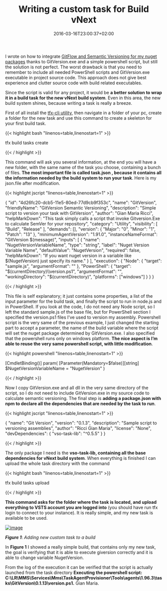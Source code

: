 ﻿---
title: "Writing a custom task for Build vNext"
description: ""
date: 2016-03-16T23:00:37+02:00
draft: false
tags: [build,vNext]
categories: [Team Foundation Server]
---
I wrote on how to integrate [GitFlow and Semantic Versioning for my nuget packages](http://www.codewrecks.com/blog/index.php/2015/10/17/integrating-gitversion-and-gitflow-in-your-vnext-build/) thanks to GitVersion.exe and a simple powershell script, but still the solution is not perfect. The worst drawback is that you need to remember to include all needed PowerShell scripts and GitVersion.exe executable in project source code. This approach does not give best experience and clutter source code with build related executables.

Since the script is valid for any project, it would be  **a better solution to wrap it in a build task for the new vNext build system**. Even in this area, the new build system shines, because writing a task is really a breeze.

First of all install the [tfx-cli utility](http://www.codewrecks.com/blog/index.php/tag/tfx-cli/), then navigate in a folder of your pc, create a folder for the new task and use this command to create a skeleton for your first build task.

{{< highlight bash "linenos=table,linenostart=1" >}}


tfx build tasks create

{{< / highlight >}}

This command will ask you several information, at the end you will have a new folder, with the same name of the task you choose, containing a bunch of files.  **The most important file is called task.json , because it contains all the information needed by the build system to run your task**. Here is my json.file after modification.

{{< highlight jscript "linenos=table,linenostart=1" >}}


{
  "id": "4d26fc20-dcb5-11e5-80ed-77d9cb9f353c",
  "name": "GitVersion",
  "friendlyName": "GitVersion Semantic Versioning",
  "description": "Simple script to version your task with GitVersion",
  "author": "Gian Maria Ricci",
  "helpMarkDown": "This task simply calls a script that invoke Gitversion.Exe to calculate SemVer for your repository",
  "category": "Utility",
  "visibility": [
    "Build",
    "Release"
 ],
  "demands": [],
  "version": {
    "Major": "0",
    "Minor": "1",
    "Patch": "13"
  },
  "minimumAgentVersion": "1.91.0",
  "instanceNameFormat": "GitVersion $(message)",
  "inputs": [
    {
      "name": "NugetVersionVariableName",
       "type": "string",
       "label": "Nuget Version Variable Name",
       "defaultValue": "NugetVersion",
       "required": false,
       "helpMarkDown": "If you want nuget version in a variable like $(NugetVersion) just specify its name."
    }
 ],
  "execution": {
    "Node": {
      "target": "sample.js",
      "argumentFormat": ""
    },
    "PowerShell": {
      "target": "$(currentDirectory)\\version.ps1",
      "argumentFormat": "",
      "workingDirectory": "$(currentDirectory)",
      "platforms": ["windows"]
    }
  }
}

{{< / highlight >}}

This file is self explanatory; it just contains some properties, a list of the input parameter for the build task, and finally the script to run in node.js and in PowerShell. If you look at the code, I do not need any Node script, so I left the standard sample.js of the base file, but for PowerShell section I specified the version.ps1 files I’ve used to version my assembly. Powershell script is the very same of the previous example, I just changed the starting part to accept a parameter, the name of the build variable where the script will set the nuget package determined by GitVersion.exe. I also specified that the powershell runs only on windows platform.  **The nice aspect is I’m able to reuse the very same powershell script, with little modification**.

{{< highlight powershell "linenos=table,linenostart=1" >}}


[CmdletBinding()]
param(
    [Parameter(Mandatory=$false)][string] $NugetVersionVariableName = "NugetVersion"
)

{{< / highlight >}}

Now I copy GitVersion.exe and all dll in the very same directory of the script, so I do not need to include GitVersion.exe in my source code to calculate semantic versioning. The final step is **adding a package.json with npm to declare all the dependencies that are needed by the task to run**.

{{< highlight jscript "linenos=table,linenostart=1" >}}


{
  "name": "Git Version",
  "version": "0.1.3",
  "description": "Sample script to versioning assemblies",
  "author": "Ricci Gian Maria",
  "license": "None",
  "devDependencies": {
    "vso-task-lib": "^0.5.5"
  }
}

{{< / highlight >}}

The only package I need is the  **vso-task-lib, containing all the base dependencies for vNext build system**. When everything is finished I can upload the whole task directory with the command

{{< highlight bash "linenos=table,linenostart=1" >}}


tfx build tasks upload 

{{< / highlight >}}

 **This command asks for the folder where the task is located, and upload everything to VSTS account you are logged into** (you should have run tfx login to connect to your instance). It is really simple, and my new task is available to be used.

[![image](https://www.codewrecks.com/blog/wp-content/uploads/2016/03/image_thumb.png "image")](https://www.codewrecks.com/blog/wp-content/uploads/2016/03/image.png)

 ***Figure 1***: *Adding new custom task to a build*

In  **Figure 1** I showed a really simple build, that contains only my new task, the goal is verifying that it is able to execute giversion correctly and it is able to change variable NugetVersion.

From the log of the execution it can be verified that the script is actually launched from the task directory  **Executing the powershell script: C:\LR\MMS\Services\Mms\TaskAgentProvisioner\Tools\agents\1.96.3\tasks\GitVersion\0.1.13\version.ps1.** Gian Maria.

